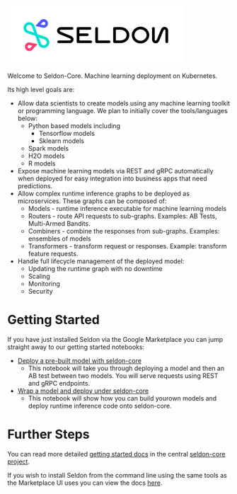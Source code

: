 ![seldon](./seldon.png)

Welcome to Seldon-Core. Machine learning deployment on Kubernetes.

Its high level goals are:


 - Allow data scientists to create models using any machine learning toolkit or programming language. We plan to initially cover the tools/languages below:
   - Python based models including
     - Tensorflow models
     - Sklearn models
   - Spark models
   - H2O models
   - R models
 - Expose machine learning models via REST and gRPC automatically when deployed for easy integration into business apps that need predictions.
 - Allow complex runtime inference graphs to be deployed as microservices. These graphs can be composed of:
   - Models - runtime inference executable for machine learning models
   - Routers - route API requests to sub-graphs. Examples: AB Tests, Multi-Armed Bandits.
   - Combiners - combine the responses from sub-graphs. Examples: ensembles of models
   - Transformers - transform request or responses. Example: transform feature requests.
 - Handle full lifecycle management of the deployed model:
    - Updating the runtime graph with no downtime
    - Scaling
    - Monitoring
    - Security

# Getting Started

If you have just installed Seldon via the Google Marketplace you can jump straight away to our getting started notebooks:

 * [Deploy a pre-built model with seldon-core](./getting_started/deployment/deploy.ipynb)
   * This notebook will take you through deploying a model and then an AB test between two models. You will serve requests using REST and gRPC endpoints.
 * [Wrap a model and deploy under seldon-core](./getting_started/wrap-model/wrap_model.ipynb)
   * This notebook will show how you can build yourown models and deploy runtime inference code onto seldon-core.


# Further Steps

You can read more detailed [getting started docs](https://github.com/SeldonIO/seldon-core/blob/master/docs/getting_started/readme.md) in the central [seldon-core project](https://github.com/SeldonIO/seldon-core).


If you wish to install Seldon from the command line using the same tools as the Marketplace UI uses you can view the docs [here](custom-install.md).




